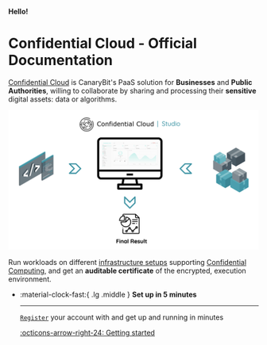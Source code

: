 **Hello!**

# Confidential Cloud - Official Documentation

[Confidential Cloud](http://confidentialcloud.io) is CanaryBit's PaaS solution for **Businesses** and **Public Authorities**, willing to collaborate by sharing and processing their **sensitive** digital assets: data or algorithms.

![Confidential Cloud Solution](./img/confidential-cloud-solution.png)

Run workloads on different [infrastructure setups](infrastructure.md) supporting [Confidential Computing](https://www.canarybit.eu/what-is-confidential-computing-and-why-should-i-care/), and get an **auditable certificate** of the encrypted, execution environment.

<div class="grid cards" markdown>
<!-- https://squidfunk.github.io/mkdocs-material/reference/grids/#using-card-grids !-->

-   :material-clock-fast:{ .lg .middle } __Set up in 5 minutes__

    ---

    [`Register`]() your account with and get up and running in minutes

    [:octicons-arrow-right-24: Getting started](https://demo.confidentialcloud.io/signup)

</div>
